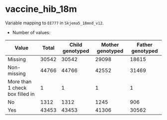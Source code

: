 # vaccine_hib_18m
Variable mapping to `EE777` in `Skjema5_18mnd_v12`.
- Number of values:

| Value | Total | Child genotyped | Mother genotyped | Father genotyped |
| ----- | ----- | --------------- | ---------------- | ---------------- |
| Missing | 30542 | 30542 | 29098 | 18615 |
| Non-missing | 44766 | 44766 | 42552 | 31469 |
| More than 1 check box filled in | 1 | 1 | 1 |1 |
| No | 1312 | 1312 | 1245 |906 |
| Yes | 43453 | 43453 | 41306 |30562 |



